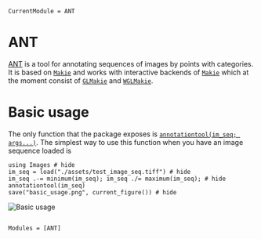 ```@meta
CurrentModule = ANT
```

# ANT

[ANT](https://github.com/kunzaatko/ANT.jl) is a tool for annotating sequences of
images by points with categories. It is based on [`Makie`](https://makie.juliaplots.org/stable/) and works with
interactive backends of [`Makie`](https://makie.juliaplots.org/stable/) which at the moment consist of
[`GLMakie`](https://makie.juliaplots.org/stable/documentation/backends/glmakie/) and [`WGLMakie`](https://makie.juliaplots.org/stable/documentation/backends/wglmakie/).

# Basic usage

The only function that the package exposes is [`annotationtool(im_seq; args...)`](@ref). The
simplest way to use this function when you have an image sequence loaded is

<!-- TODO: This could be interactive... Can use the same approach as Makie in its documentation <18-04-22> -->
```@example
using Images # hide
im_seq = load("./assets/test_image_seq.tiff") # hide
im_seq .-= minimum(im_seq); im_seq ./= maximum(im_seq); # hide
annotationtool(im_seq)
save("basic_usage.png", current_figure()) # hide
```

![Basic usage](basic_usage.png)

```@index
```

```@autodocs
Modules = [ANT]
```
